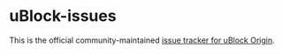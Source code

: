 # uBlock-issues

This is the official community-maintained [issue tracker for uBlock Origin](https://github.com/uBlockOrigin/uBlock-issues/issues).
